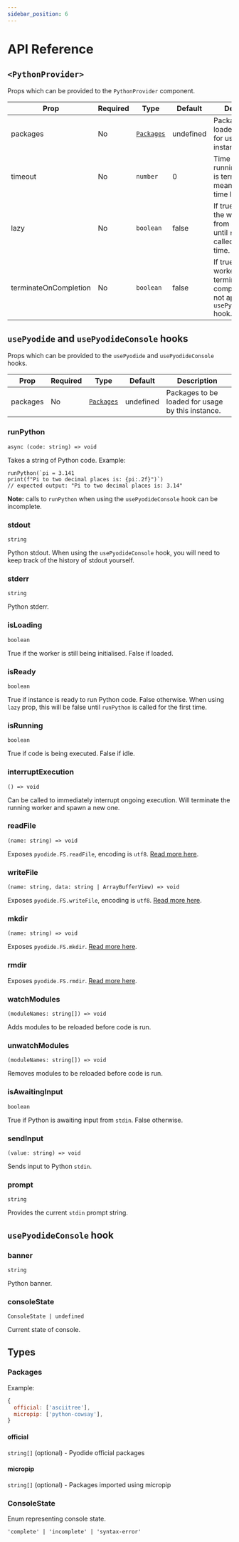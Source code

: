 ```yaml
---
sidebar_position: 6
---
```


# API Reference

## `<PythonProvider>`

Props which can be provided to the `PythonProvider` component.

| Prop                  | Required | Type                    | Default   | Description                                                                                          |
| --------------------- | -------- | ----------------------- | --------- | ---------------------------------------------------------------------------------------------------- |
| packages              | No       | [`Packages`](#packages) | undefined | Packages to be loaded globally for usage by all instances.                                           |
| timeout               | No       | `number`                | 0         | Time in ms until a running instance is terminated, 0 means there is no time limit.                   |
| lazy                  | No       | `boolean`               | false     | If true, prevents the web worker from spawning until `runPython` is called for the first time.       |
| terminateOnCompletion | No       | `boolean`               | false     | If true, the web worker will terminate on completion. Does not apply to the `usePyodideConsole` hook. |

## `usePyodide` and `usePyodideConsole` hooks

Props which can be provided to the `usePyodide` and `usePyodideConsole` hooks.

| Prop     | Required | Type                    | Default   | Description                                       |
| -------- | -------- | ----------------------- | --------- | ------------------------------------------------- |
| packages | No       | [`Packages`](#packages) | undefined | Packages to be loaded for usage by this instance. |

### runPython

`async (code: string) => void`

Takes a string of Python code. Example:

```tsx
runPython(`pi = 3.141
print(f"Pi to two decimal places is: {pi:.2f}")`)
// expected output: "Pi to two decimal places is: 3.14"
```

**Note:** calls to `runPython` when using the `usePyodideConsole` hook can be incomplete.

### stdout

`string`

Python stdout. When using the `usePyodideConsole` hook, you will need to keep track of the history of stdout yourself.

### stderr

`string`

Python stderr.

### isLoading

`boolean`

True if the worker is still being initialised. False if loaded.

### isReady

`boolean`

True if instance is ready to run Python code. False otherwise. When using `lazy` prop, this will be false until `runPython` is called for the first time.

### isRunning

`boolean`

True if code is being executed. False if idle.

### interruptExecution

`() => void`

Can be called to immediately interrupt ongoing execution. Will terminate the running worker and spawn a new one.

### readFile

`(name: string) => void`

Exposes `pyodide.FS.readFile`, encoding is `utf8`. [Read more here](https://emscripten.org/docs/api_reference/Filesystem-API.html#FS.readFile).

### writeFile

`(name: string, data: string | ArrayBufferView) => void`

Exposes `pyodide.FS.writeFile`, encoding is `utf8`. [Read more here](https://emscripten.org/docs/api_reference/Filesystem-API.html#FS.writeFile).

### mkdir

`(name: string) => void`

Exposes `pyodide.FS.mkdir`. [Read more here](https://emscripten.org/docs/api_reference/Filesystem-API.html#FS.mkdir).

### rmdir

Exposes `pyodide.FS.rmdir`. [Read more here](https://emscripten.org/docs/api_reference/Filesystem-API.html#FS.rmdir).

### watchModules

`(moduleNames: string[]) => void`

Adds modules to be reloaded before code is run.

### unwatchModules

`(moduleNames: string[]) => void`

Removes modules to be reloaded before code is run.

### isAwaitingInput

`boolean`

True if Python is awaiting input from `stdin`. False otherwise.

### sendInput

`(value: string) => void`

Sends input to Python `stdin`.

### prompt

`string`

Provides the current `stdin` prompt string.

## `usePyodideConsole` hook

### banner

`string`

Python banner.

### consoleState

`ConsoleState | undefined`

Current state of console.

## Types

### Packages

Example:

```js
{
  official: ['asciitree'],
  micropip: ['python-cowsay'],
}
```

#### official

`string[]` (optional) - Pyodide official packages

#### micropip

`string[]` (optional) - Packages imported using micropip

### ConsoleState

Enum representing console state.

`'complete' | 'incomplete' | 'syntax-error'`
